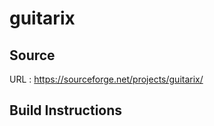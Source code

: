 # guitarix

## Source
URL : https://sourceforge.net/projects/guitarix/

## Build Instructions
```sh
```
